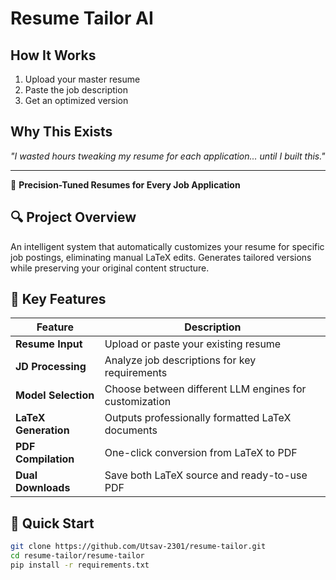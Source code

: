 # Resume Tailor AI  

## How It Works
1. Upload your master resume  
2. Paste the job description  
3. Get an optimized version 

## Why This Exists
_"I wasted hours tweaking my resume for each application... until I built this."_  

---

📌 **Precision-Tuned Resumes for Every Job Application**

## 🔍 Project Overview
An intelligent system that automatically customizes your resume for specific job postings, eliminating manual LaTeX edits. Generates tailored versions while preserving your original content structure.

## 🎯 Key Features
| Feature | Description |
|---------|-------------|
| **Resume Input** | Upload or paste your existing resume |
| **JD Processing** | Analyze job descriptions for key requirements |
| **Model Selection** | Choose between different LLM engines for customization |
| **LaTeX Generation** | Outputs professionally formatted LaTeX documents |
| **PDF Compilation** | One-click conversion from LaTeX to PDF |
| **Dual Downloads** | Save both LaTeX source and ready-to-use PDF |

## 🚀 Quick Start
```bash
git clone https://github.com/Utsav-2301/resume-tailor.git
cd resume-tailor/resume-tailor
pip install -r requirements.txt

